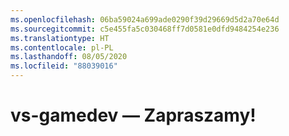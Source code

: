```yaml
---
ms.openlocfilehash: 06ba59024a699ade0290f39d29669d5d2a70e64d
ms.sourcegitcommit: c5e455fa5c030468ff7d0581e0dfd9484254e236
ms.translationtype: HT
ms.contentlocale: pl-PL
ms.lasthandoff: 08/05/2020
ms.locfileid: "88039016"
---
```

# <a name="welcome-to-vs-gamedev"></a>vs-gamedev — Zapraszamy!